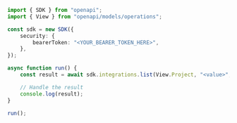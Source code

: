 <!-- Start SDK Example Usage [usage] -->
```typescript
import { SDK } from "openapi";
import { View } from "openapi/models/operations";

const sdk = new SDK({
    security: {
        bearerToken: "<YOUR_BEARER_TOKEN_HERE>",
    },
});

async function run() {
    const result = await sdk.integrations.list(View.Project, "<value>", "<value>");

    // Handle the result
    console.log(result);
}

run();

```
<!-- End SDK Example Usage [usage] -->